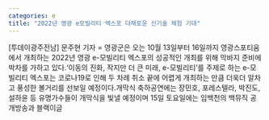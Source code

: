 ```yaml
---
categories: e
title: "2022년 영광 e모빌리티 엑스포 다채로운 신기술 체험 기대"
---
```

[투데이광주전남] 문주현 기자 = 영광군은 오는 10월 13일부터 16일까지 영광스포티움에서 개최하는 2022년 영광 e-모빌리티 엑스포의 성공적인 개최를 위해 막바지 준비에 박차를 가하고 있다.‘이동의 진화, 작지만 더 큰 미래, e-모빌리티’를 주제로 하는 e-모빌리티 엑스포는 코로나19로 인해 두 차례 취소 끝에 어렵게 개최하는 만큼 더욱더 알차고 풍성한 볼거리를 선보일 예정이다.개막식 축하공연에는 장민호, 포레스텔라, 박진도, 설하윤 등 유명가수들이 개막식을 빛낼 예정이며 15일 토요일에는 임백천의 백뮤직 공개방송과 블랙이글